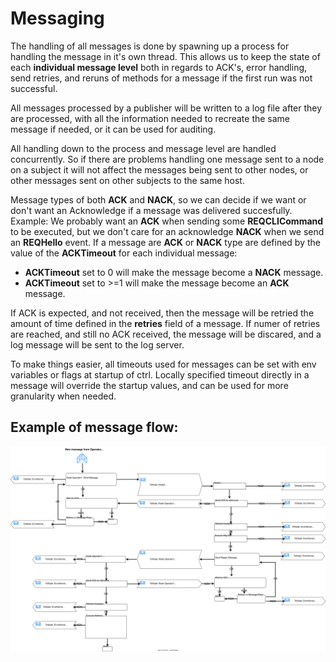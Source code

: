 # Messaging

The handling of all messages is done by spawning up a process for handling the message in it's own thread. This allows us to keep the state of each **individual message level**  both in regards to ACK's, error handling, send retries, and reruns of methods for a message if the first run was not successful.

All messages processed by a publisher will be written to a log file after they are processed, with all the information needed to recreate the same message if needed, or it can be used for auditing.

All handling down to the process and message level are handled concurrently. So if there are problems handling one message sent to a node on a subject it will not affect the messages being sent to other nodes, or other messages sent on other subjects to the same host.

Message types of both **ACK** and **NACK**, so we can decide if we want or don't want an Acknowledge if a message was delivered succesfully.
Example: We probably want an **ACK** when sending some **REQCLICommand** to be executed, but we don't care for an acknowledge **NACK** when we send an **REQHello** event.
If a message are **ACK** or **NACK** type are defined by the value of the **ACKTimeout** for each individual message:

  - **ACKTimeout** set to 0 will make the message become a **NACK** message.
  - **ACKTimeout** set to >=1 will make the message become an **ACK** message.

If ACK is expected, and not received, then the message will be retried the amount of time defined in the **retries** field of a message. If numer of retries are reached, and still no ACK received, the message will be discared, and a log message will be sent to the log server.

To make things easier, all timeouts used for messages can be set with env variables or flags at startup of ctrl. Locally specified timeout directly in a message will override the startup values, and can be used for more granularity when needed.

## Example of message flow:

<style>
img {
  background-color: #FFFFFF;
}
</style>
</head>
<body>
<p align="center"><img src="https://github.com/postmannen/ctrl/blob/main/doc/message-flow.svg?raw=true" /></p>
</body>
